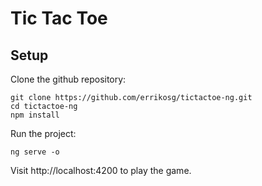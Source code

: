 # Tic Tac Toe 

## Setup
Clone the github repository:

```
git clone https://github.com/errikosg/tictactoe-ng.git
cd tictactoe-ng
npm install
```
Run the project:
```
ng serve -o

```
Visit http://localhost:4200 to play the game.


